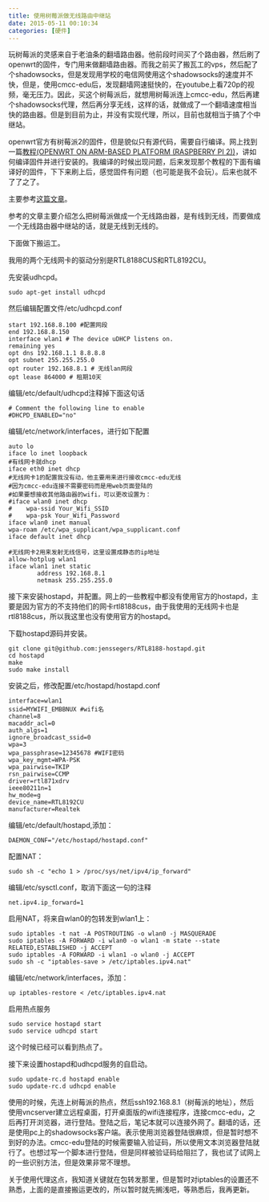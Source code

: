 ```yaml
---
title: 使用树莓派做无线路由中继站
date: 2015-05-11 00:10:34
categories: [硬件]
---
```


玩树莓派的灵感来自于老油条的翻墙路由器。他前段时间买了个路由器，然后刷了openwrt的固件，专门用来做翻墙路由器。而我之前买了搬瓦工的vps，然后配了个shadowsocks，但是发现用学校的电信网使用这个shadowsocks的速度并不快，但是，使用cmcc-edu后，发现翻墙网速挺快的，在youtube上看720p的视频，毫无压力。因此，买这个树莓派后，就想用树莓派连上cmcc-edu，然后再建个shadowsocks代理，然后再分享无线，这样的话，就做成了一个翻墙速度相当快的路由器。但是到目前为止，并没有实现代理，所以，目前也就相当于搞了个中继站。

openwrt官方有树莓派2的固件，但是貌似只有源代码，需要自行编译。网上找到一篇[教程(OPENWRT ON ARM-BASED PLATFORM (RASPBERRY PI 2))](http://dab-embedded.com/en/blogs/openwrt-on-arm-based-platform-raspberry-pi-2/)，讲如何编译固件并进行安装的。我编译的时候出现问题，后来发现那个教程的下面有编译好的固件，下下来刷上后，感觉固件有问题（也可能是我不会玩）。后来也就不了了之了。

主要参考[这篇文章](http://www.embbnux.com/2015/02/08/setup_raspberry_to_wifi_access_point_with_rtl8188/)。

参考的文章主要介绍怎么把树莓派做成一个无线路由器，是有线到无线，而要做成一个无线路由器中继站的话，就是无线到无线的。

下面做下搬运工。

我用的两个无线网卡的驱动分别是RTL8188CUS和RTL8192CU。

先安装udhcpd。
```shell
sudo apt-get install udhcpd
```

然后编辑配置文件/etc/udhcpd.conf
```shell
start 192.168.8.100 #配置网段
end 192.168.8.150
interface wlan1 # The device uDHCP listens on.
remaining yes
opt dns 192.168.1.1 8.8.8.8
opt subnet 255.255.255.0
opt router 192.168.8.1 # 无线lan网段
opt lease 864000 # 租期10天
```

编辑/etc/default/udhcpd注释掉下面这句话
```shell
# Comment the following line to enable
#DHCPD_ENABLED="no"
```

编辑/etc/network/interfaces，进行如下配置
```shell
auto lo
iface lo inet loopback
#有线网卡就dhcp
iface eth0 inet dhcp
#无线网卡1的配置我没有动，他主要用来进行接收cmcc-edu无线
#因为cmcc-edu连接不需要密码而是用web页面登陆的
#如果要想接收其他路由器的wifi，可以更改设置为：
#iface wlan0 inet dhcp
#    wpa-ssid Your_Wifi_SSID
#    wpa-psk Your_Wifi_Password
iface wlan0 inet manual
wpa-roam /etc/wpa_supplicant/wpa_supplicant.conf
iface default inet dhcp

#无线网卡2用来发射无线信号，这里设置成静态的ip地址
allow-hotplug wlan1
iface wlan1 inet static
        address 192.168.8.1
        netmask 255.255.255.0
```

接下来安装hostapd，并配置。网上的一些教程中都没有使用官方的hostapd，主要是因为官方的不支持他们的网卡rtl8188cus，由于我使用的无线网卡也是rtl8188cus，所以我这里也没有使用官方的hostapd。

下载hostapd源码并安装。
```shell
git clone git@github.com:jenssegers/RTL8188-hostapd.git
cd hostapd
make
sudo make install
```

安装之后，修改配置/etc/hostapd/hostapd.conf
```shell
interface=wlan1
ssid=MYWIFI_EMBBNUX #wifi名
channel=8
macaddr_acl=0
auth_algs=1
ignore_broadcast_ssid=0
wpa=3
wpa_passphrase=12345678 #WIFI密码
wpa_key_mgmt=WPA-PSK
wpa_pairwise=TKIP
rsn_pairwise=CCMP
driver=rtl871xdrv
ieee80211n=1
hw_mode=g
device_name=RTL8192CU
manufacturer=Realtek
```

编辑/etc/default/hostapd,添加：
```shell
DAEMON_CONF="/etc/hostapd/hostapd.conf"
```

配置NAT：
```shell
sudo sh -c "echo 1 > /proc/sys/net/ipv4/ip_forward"
```

编辑/etc/sysctl.conf，取消下面这一句的注释
```shell
net.ipv4.ip_forward=1
```

启用NAT，将来自wlan0的包转发到wlan1上：
```shell
sudo iptables -t nat -A POSTROUTING -o wlan0 -j MASQUERADE
sudo iptables -A FORWARD -i wlan0 -o wlan1 -m state --state RELATED,ESTABLISHED -j ACCEPT
sudo iptables -A FORWARD -i wlan1 -o wlan0 -j ACCEPT
sudo sh -c "iptables-save > /etc/iptables.ipv4.nat"
```

编辑/etc/network/interfaces，添加：
```shell
up iptables-restore < /etc/iptables.ipv4.nat
```

启用热点服务
```shell
sudo service hostapd start
sudo service udhcpd start
```

这个时候已经可以看到热点了。

接下来设置hostapd和udhcpd服务的自启动。
```shell
sudo update-rc.d hostapd enable
sudo update-rc.d udhcpd enable
```

使用的时候，先连上树莓派的热点，然后ssh192.168.8.1（树莓派的地址），然后使用vncserver建立远程桌面，打开桌面版的wifi连接程序，连接cmcc-edu，之后再打开浏览器，进行登陆。登陆之后，笔记本就可以连接外网了。翻墙的话，还是使用pc上的shadowsocks客户端。表示使用浏览器登陆很麻烦，但是暂时想不到好的办法。cmcc-edu登陆的时候需要输入验证码，所以使用文本浏览器登陆就行了。也想过写一个脚本进行登陆，但是同样被验证码给阻拦了，我也试了试网上的一些识别方法，但是效果非常不理想。

关于使用代理这点，我知道关键就在包转发那里，但是暂时对iptables的设置还不熟悉，上面的是直接搬运更改的，所以暂时就先搁浅吧，等熟悉后，我再更新。
